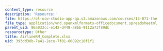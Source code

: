 ```yaml
---
content_type: resource
description: 'Resource:'
file: https://ol-ocw-studio-app-qa.s3.amazonaws.com/courses/15-071-the-analytics-edge-spring-2017/393dd38b7a412ece7f8160892c18f1f1_AirlineRM_Complete.xlsx
file_type: application/vnd.openxmlformats-officedocument.spreadsheetml.sheet
parent_uid: 86a033cc-e142-d448-a8bb-9112a73f89db
resourcetype: Other
title: AirlineRM_Complete.xlsx
uid: 393dd38b-7a41-2ece-7f81-60892c18f1f1
---
```

